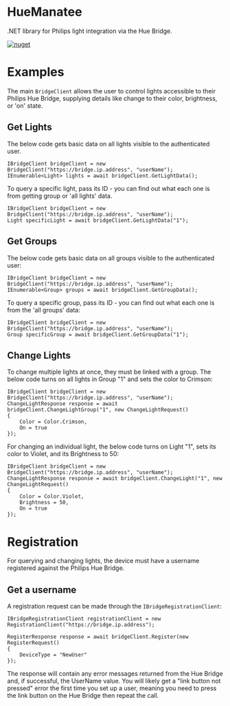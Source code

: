 # HueManatee

.NET library for Philips light integration via the Hue Bridge.

[![nuget](https://badgen.net/nuget/v/HueManatee?icon=nuget)](https://www.nuget.org/packages/HueManatee)

# Examples

The main `BridgeClient` allows the user to control lights accessible to their Philips Hue Bridge, supplying details like change to their color, brightness, or 'on' state.

## Get Lights

The below code gets basic data on all lights visible to the authenticated user.

```
IBridgeClient bridgeClient = new BridgeClient("https://bridge.ip.address", "userName");
IEnumerable<Light> lights = await bridgeClient.GetLightData();
```

To query a specific light, pass its ID - you can find out what each one is from getting group or 'all lights' data.

```
IBridgeClient bridgeClient = new BridgeClient("https://bridge.ip.address", "userName");
Light specificLight = await bridgeClient.GetLightData("1");
```

## Get Groups

The below code gets basic data on all groups visible to the authenticated user:

```
IBridgeClient bridgeClient = new BridgeClient("https://bridge.ip.address", "userName");
IEnumerable<Group> groups = await bridgeClient.GetGroupData();
```

To query a specific group, pass its ID - you can find out what each one is from the 'all groups' data:

```
IBridgeClient bridgeClient = new BridgeClient("https://bridge.ip.address", "userName");
Group specificGroup = await bridgeClient.GetGroupData("1");
```

## Change Lights

To change multiple lights at once, they must be linked with a group. The below code turns on all lights in Group "1" and sets the color to Crimson:

```
IBridgeClient bridgeClient = new BridgeClient("https://bridge.ip.address", "userName");
ChangeLightResponse response = await bridgeClient.ChangeLightGroup("1", new ChangeLightRequest()
{
    Color = Color.Crimson,
    On = true
});
```

For changing an individual light, the below code turns on Light "1", sets its color to Violet, and its Brightness to 50:

```
IBridgeClient bridgeClient = new BridgeClient("https://bridge.ip.address", "userName");
ChangeLightResponse response = await bridgeClient.ChangeLight("1", new ChangeLightRequest()
{
    Color = Color.Violet,
    Brightness = 50,
    On = true
});
```

# Registration

For querying and changing lights, the device must have a username registered against the Philips Hue Bridge.

## Get a username

A registration request can be made through the `IBridgeRegistrationClient`:

```
IBridgeRegistrationClient registrationClient = new RegistrationClient("https://bridge.ip.address");

RegisterResponse response = await bridgeClient.Register(new RegisterRequest()
{
    DeviceType = "NewUser"
});
```

The response will contain any error messages returned from the Hue Bridge and, if successful, the UserName value. You will likely get a "link button not pressed" error the first time you set up a user, meaning you need to press the link button on the Hue Bridge then repeat the call.









